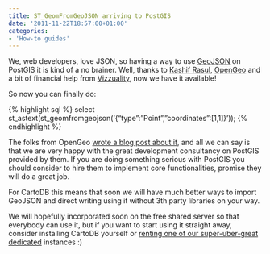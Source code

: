 ```yaml
---
title: ST_GeomFromGeoJSON arriving to PostGIS
date: '2011-11-22T18:57:00+01:00'
categories:
- 'How-to guides'
---
```


We, web developers, love JSON, so having a way to use <a href="http://geojson.org/">GeoJSON</a> on PostGIS it is kind of a no brainer. Well, thanks to <a href="https://twitter.com/#!/krasul">Kashif Rasul</a>, <a href="http://opengeo.org/">OpenGeo</a> and a bit of financial help from <a href="http://www.vizzuality.com/">Vizzuality</a>, now we have it available!

So now you can finally do:

{% highlight sql %}
select st_astext(st_geomfromgeojson(‘{“type”:”Point”,”coordinates”:[1,1]}’));
{% endhighlight %}

The folks from OpenGeo <a href="http://blog.opengeo.org/2011/11/21/st_geomfromgeojson/">wrote a blog post about it</a>, and all we can say is that we are very happy with the great development consultancy on PostGIS provided by them. If you are doing something serious with PostGIS you should consider to hire them to implement core functionalities, promise they will do a great job.

For CartoDB this means that soon we will have much better ways to import GeoJSON and direct writing using it without 3th party libraries on your way.

We will hopefully incorporated soon on the free shared server so that everybody can use it, but if you want to start using it straight away, consider installing CartoDB yourself or <a href="http://cartodb.com/pricing">renting one of our super-uber-great dedicated</a> instances :)
